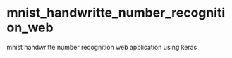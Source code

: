 # mnist_handwritte_number_recognition_web
mnist handwritte number recognition web application using keras
